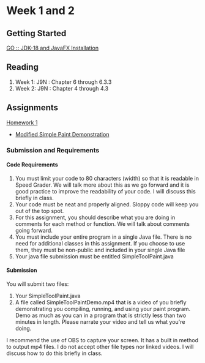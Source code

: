 # Week 1 and 2

## Getting Started

[GO :: JDK-18 and JavaFX Installation](jdk18_and_javafx_installation.pdf)

## Reading

1. Week 1: J9N : Chapter 6 through 6.3.3
2. Week 2: J9N : Chapter 4 through 4.3

## Assignments

[Homework 1](homework_01.pdf)

- [Modified Simple Paint Demonstration](https://www.youtube.com/watch?v=LTGdj9qzqgQ)

### Submission and Requirements

#### Code Requirements

1. You must limit your code to 80 characters (width) so that it is readable in
    Speed Grader. We will talk more about this as we go forward and it is good
    practice to improve the readability of your code. I will discuss this
    briefly in class.
2. Your code must be neat and properly aligned. Sloppy code will keep you out
    of the top spot.
3. For this assignment, you should describe what you are doing in comments for
    each method or function. We will talk about comments going forward.
4. You must include your entire program in a single Java file. There is no
    need for additional classes in this assignment. If you choose to use them,
    they must be non-public and included in your single Java file
5. Your java file submission must be entitled SimpleToolPaint.java

#### Submission

You will submit two files:

1. Your SimpleToolPaint.java
2. A file called SimpleToolPaintDemo.mp4 that is a video of you briefly
    demonstrating you compiling, running, and using your paint program.
    Demo as much as you can in a program that is strictly less than two
    minutes in length. Please narrate your video and tell us what you're doing.

I recommend the use of OBS to capture your screen. It has a built in method
to output mp4 files. I do not accept other file types nor linked videos.
I will discuss how to do this briefly in class.
